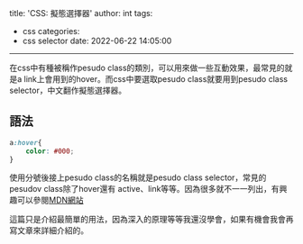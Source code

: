 title: 'CSS: 擬態選擇器'
author: int
tags:
  - css
categories:
  - css selector
date: 2022-06-22 14:05:00
---
在css中有種被稱作pesudo class的類別，可以用來做一些互動效果，最常見的就是a link上會用到的hover。而css中要選取pesudo class就要用到pesudo class selector，中文翻作擬態選擇器。

## 語法

```css
a:hover{
	color: #000;
}
```
使用分號後接上pesudo class的名稱就是pesudo class selector，常見的pesudov class除了hover還有 active、link等等。因為很多就不一一列出，有興趣可以參閱[MDN網站](https://developer.mozilla.org/zh-TW/docs/Web/CSS/Pseudo-classes)


這篇只是介紹最簡單的用法，因為深入的原理等等我還沒學會，如果有機會我會再寫文章來詳細介紹的。